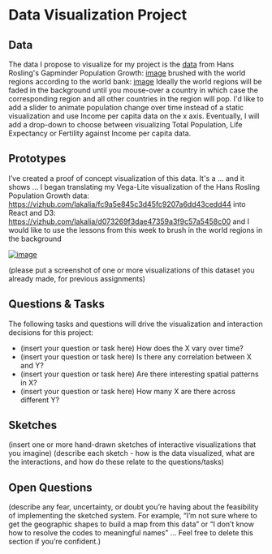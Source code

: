 # Data Visualization Project

## Data

The data I propose to visualize for my project is the [data](https://gist.github.com/lakalia/ca6cc81792b9d357a20cf2f9fd4c7924) from Hans Rosling's Gapminder Population Growth: [image](https://raw.githubusercontent.com/lakalia/dataviz-project-proposal/master/Hans_Rosling_visualization.gif) 
brushed with the world regions according to the world bank:
[image](https://d3js.slack.com/files/U0199ME1BD4/F01AV760TEF/world-regions-according-to-the-world-bank.gif)
Ideally the world regions will be faded in the background until you mouse-over a country in which case the corresponding region and all other countries in the region will pop. 
I'd like to add a slider to animate population change over time instead of a static visualization and use Income per capita data on the x axis. Eventually, I will add a drop-down to choose between visualizing Total Population, Life Expectancy or Fertility against Income per capita data.



## Prototypes

I’ve created a proof of concept visualization of this data. It's a ... and it shows ...
I began translating my Vega-Lite visualization of the Hans Rosling Population Growth data:
https://vizhub.com/lakalia/fc9a5e845c3d45fc9207a6dd43cedd44
into React and D3:
https://vizhub.com/lakalia/d073269f3dae47359a3f9c57a5458c00
and I would like to use the lessons from this week to brush in the world regions in the background

[![image](https://user-images.githubusercontent.com/68416/65240758-9ef6c980-daff-11e9-9ffa-e35fc62683d2.png)](https://beta.vizhub.com/curran/eab039ad1765433cb51aad167d9deae4)

(please put a screenshot of one or more visualizations of this dataset you already made, for previous assignments)

## Questions & Tasks

The following tasks and questions will drive the visualization and interaction decisions for this project:

 * (insert your question or task here) How does the X vary over time?
 * (insert your question or task here) Is there any correlation between X and Y?
 * (insert your question or task here) Are there interesting spatial patterns in X?
 * (insert your question or task here) How many X are there across different Y?

## Sketches

(insert one or more hand-drawn sketches of interactive visualizations that you imagine)
(describe each sketch - how is the data visualized, what are the interactions, and how do these relate to the questions/tasks)

## Open Questions

(describe any fear, uncertainty, or doubt you’re having about the feasibility of implementing the sketched system. For example, “I’m not sure where to get the geographic shapes to build a map from this data” or “I don’t know how to resolve the codes to meaningful names” … Feel free to delete this section if you’re confident.)
